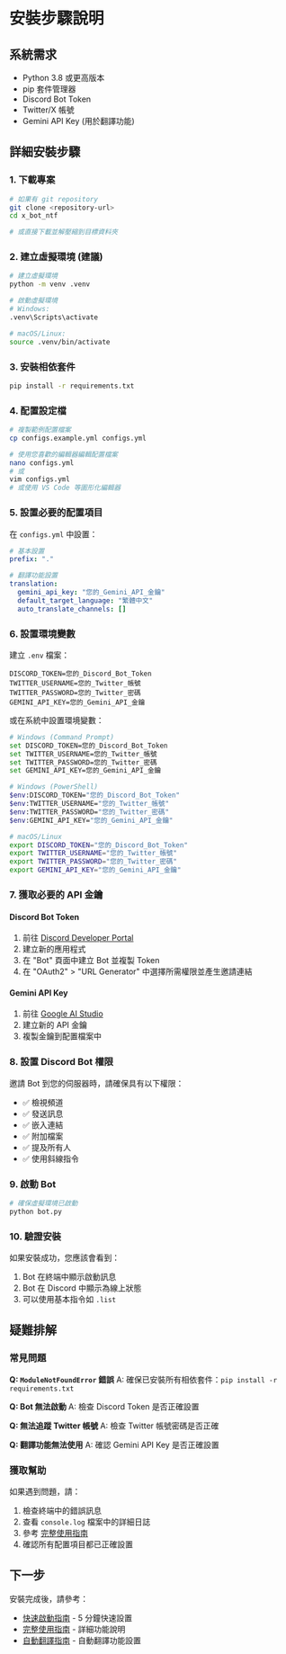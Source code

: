 # 安裝步驟說明

## 系統需求

- Python 3.8 或更高版本
- pip 套件管理器
- Discord Bot Token
- Twitter/X 帳號
- Gemini API Key (用於翻譯功能)

## 詳細安裝步驟

### 1. 下載專案

```bash
# 如果有 git repository
git clone <repository-url>
cd x_bot_ntf

# 或直接下載並解壓縮到目標資料夾
```

### 2. 建立虛擬環境 (建議)

```bash
# 建立虛擬環境
python -m venv .venv

# 啟動虛擬環境
# Windows:
.venv\Scripts\activate

# macOS/Linux:
source .venv/bin/activate
```

### 3. 安裝相依套件

```bash
pip install -r requirements.txt
```

### 4. 配置設定檔

```bash
# 複製範例配置檔案
cp configs.example.yml configs.yml

# 使用您喜歡的編輯器編輯配置檔案
nano configs.yml
# 或
vim configs.yml
# 或使用 VS Code 等圖形化編輯器
```

### 5. 設置必要的配置項目

在 `configs.yml` 中設置：

```yaml
# 基本設置
prefix: "."

# 翻譯功能設置
translation:
  gemini_api_key: "您的_Gemini_API_金鑰"
  default_target_language: "繁體中文"
  auto_translate_channels: []
```

### 6. 設置環境變數

建立 `.env` 檔案：

```env
DISCORD_TOKEN=您的_Discord_Bot_Token
TWITTER_USERNAME=您的_Twitter_帳號
TWITTER_PASSWORD=您的_Twitter_密碼
GEMINI_API_KEY=您的_Gemini_API_金鑰
```

或在系統中設置環境變數：

```bash
# Windows (Command Prompt)
set DISCORD_TOKEN=您的_Discord_Bot_Token
set TWITTER_USERNAME=您的_Twitter_帳號
set TWITTER_PASSWORD=您的_Twitter_密碼
set GEMINI_API_KEY=您的_Gemini_API_金鑰

# Windows (PowerShell)
$env:DISCORD_TOKEN="您的_Discord_Bot_Token"
$env:TWITTER_USERNAME="您的_Twitter_帳號"
$env:TWITTER_PASSWORD="您的_Twitter_密碼"
$env:GEMINI_API_KEY="您的_Gemini_API_金鑰"

# macOS/Linux
export DISCORD_TOKEN="您的_Discord_Bot_Token"
export TWITTER_USERNAME="您的_Twitter_帳號"
export TWITTER_PASSWORD="您的_Twitter_密碼"
export GEMINI_API_KEY="您的_Gemini_API_金鑰"
```

### 7. 獲取必要的 API 金鑰

#### Discord Bot Token

1. 前往 [Discord Developer Portal](https://discord.com/developers/applications)
2. 建立新的應用程式
3. 在 "Bot" 頁面中建立 Bot 並複製 Token
4. 在 "OAuth2" > "URL Generator" 中選擇所需權限並產生邀請連結

#### Gemini API Key

1. 前往 [Google AI Studio](https://aistudio.google.com/app/apikey)
2. 建立新的 API 金鑰
3. 複製金鑰到配置檔案中

### 8. 設置 Discord Bot 權限

邀請 Bot 到您的伺服器時，請確保具有以下權限：

- ✅ 檢視頻道
- ✅ 發送訊息
- ✅ 嵌入連結
- ✅ 附加檔案
- ✅ 提及所有人
- ✅ 使用斜線指令

### 9. 啟動 Bot

```bash
# 確保虛擬環境已啟動
python bot.py
```

### 10. 驗證安裝

如果安裝成功，您應該會看到：

1. Bot 在終端中顯示啟動訊息
2. Bot 在 Discord 中顯示為線上狀態
3. 可以使用基本指令如 `.list`

## 疑難排解

### 常見問題

**Q: `ModuleNotFoundError` 錯誤**
A: 確保已安裝所有相依套件：`pip install -r requirements.txt`

**Q: Bot 無法啟動**
A: 檢查 Discord Token 是否正確設置

**Q: 無法追蹤 Twitter 帳號**
A: 檢查 Twitter 帳號密碼是否正確

**Q: 翻譯功能無法使用**
A: 確認 Gemini API Key 是否正確設置

### 獲取幫助

如果遇到問題，請：

1. 檢查終端中的錯誤訊息
2. 查看 `console.log` 檔案中的詳細日誌
3. 參考 [完整使用指南](USAGE_GUIDE.md)
4. 確認所有配置項目都已正確設置

## 下一步

安裝完成後，請參考：

- [快速啟動指南](QUICK_START.md) - 5 分鐘快速設置
- [完整使用指南](USAGE_GUIDE.md) - 詳細功能說明
- [自動翻譯指南](AUTO_TRANSLATION_GUIDE.md) - 自動翻譯功能設置

